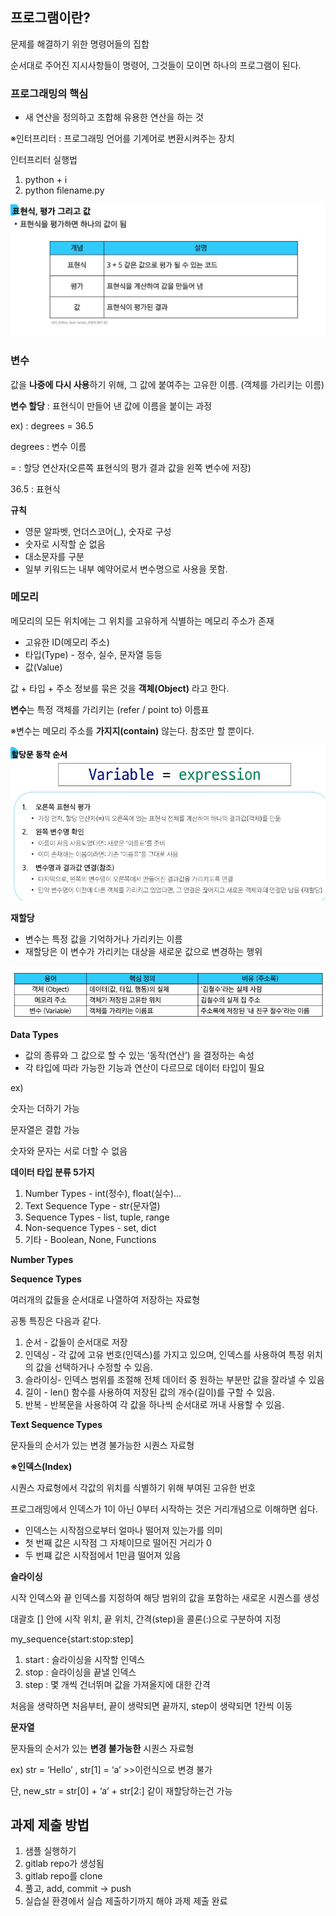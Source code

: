 ## 프로그램이란?

문제를 해결하기 위한 명령어들의 집합

순서대로 주어진 지시사항들이 명령어, 그것들이 모이면 하나의 프로그램이 된다.

### 프로그래밍의 핵심

- 새 연산을 정의하고 조합해 유용한 연산을 하는 것

※인터프리터 : 프로그래밍 언어를 기계어로 변환시켜주는 장치

인터프리터 실행법

1. python + i
2. python filename.py

![image.png](./image1.png)

### 변수

값을 **나중에 다시 사용**하기 위해, 그 값에 붙여주는 고유한 이름. (객체를 가리키는 이름)

**변수 할당** : 표현식이 만들어 낸 값에 이름을 붙이는 과정

ex) : degrees = 36.5 

degrees : 변수 이름

= : 할당 연산자(오른쪽 표현식의 평가 결과 값을 왼쪽 변수에 저장)

36.5 : 표현식 

**규칙**

- 영문 알파벳, 언더스코어(_), 숫자로 구성
- 숫자로 시작할 순 없음
- 대소문자를 구분
- 일부 키워드는 내부 예약어로서 변수명으로 사용을 못함.

### 메모리

메모리의 모든 위치에는 그 위치를 고유하게 식별하는 메모리 주소가 존재

- 고유한 ID(메모리 주소)
- 타입(Type) - 정수, 실수, 문자열 등등
- 값(Value)

값 + 타입 + 주소 정보를 묶은 것을 **객체(Object)** 라고 한다.

**변수**는 특정 객체를 가리키는 (refer / point to) 이름표

※변수는 메모리 주소를 **가지지(contain)** 않는다. 참조만 할 뿐이다.

![image.png](./image2.png)

**재할당**

- 변수는 특정 값을 기억하거나 가리키는 이름
- 재할당은 이 변수가 가리키는 대상을 새로운 값으로 변경하는 행위

![image.png](./image3.png)

**Data Types**

- 값의 종류와 그 값으로 할 수 있는 ‘동작(연산’) 을 결정하는 속성
- 각 타입에 따라 가능한 기능과 연산이 다르므로 데이터 타입이 필요

ex) 

숫자는 더하기 가능 

문자열은 결합 가능 

숫자와 문자는 서로 더할 수 없음 

**데이터 타입 분류 5가지**

1. Number Types - int(정수), float(실수)…
2. Text Sequence Type - str(문자열)
3. Sequence Types - list, tuple, range
4. Non-sequence Types - set, dict
5. 기타 - Boolean, None, Functions

**Number Types**

**Sequence Types**

여러개의 값들을 순서대로 나열하여 저장하는 자료형 

공통 특징은 다음과 같다.

1. 순서 - 값들이 순서대로 저장
2. 인덱싱 - 각 값에 고유 번호(인덱스)를 가지고 있으며, 인덱스를 사용하여 특정 위치의 값을 선택하거나 수정할 수 있음.
3. 슬라이싱- 인덱스 범위를 조절해 전체 데이터 중 원하는 부분만 값을 잘라낼 수 있음
4. 길이 - len() 함수를 사용하여 저장된 값의 개수(길이)를 구할 수 있음.
5. 반복 - 반복문을 사용하여 각 값을 하나씩 순서대로 꺼내 사용할 수 있음.

**Text Sequence Types**

문자들의 순서가 있는 변경 불가능한 시퀀스 자료형

**※인덱스(Index)**

시퀀스 자료형에서 각값의 위치를 식별하기 위해 부여된 고유한 번호 

프로그래밍에서 인덱스가 1이 아닌 0부터 시작하는 것은 거리개념으로 이해하면 쉽다. 

- 인덱스는 시작점으로부터 얼마나 떨어져 있는가를 의미
- 첫 번째 값은 시작점 그 자체이므로 떨어진 거리가 0
- 두 번쨰 값은 시작점에서 1만큼 떨어져 있음

**슬라이싱** 

시작 인덱스와 끝 인덱스를 지정하여 해당 범위의 값을 포함하는 새로운 시퀀스를 생성

대괄호 [] 안에 시작 위치, 끝 위치, 간격(step)을 콜론(:)으로 구분하여 지정

my_sequence{start:stop:step]

1. start : 슬라이싱을 시작할 인덱스
2. stop : 슬라이싱을 끝낼 인덱스
3. step : 몇 개씩 건너뛰며 값을 가져올지에 대한 간격 

처음을 생략하면 처음부터, 끝이 생략되면 끝까지, step이 생략되면 1칸씩 이동 

**문자열**

문자들의 순서가 있는 **변경 불가능한** 시퀀스 자료형

ex) str = ‘Hello’ , str[1] = ‘a’ >>이런식으로 변경 불가

단, new_str = str[0] + ‘a’ + str[2:]  같이 재할당하는건 가능

## 과제 제출 방법

1. 샘플 실행하기 
2. gitlab repo가 생성됨
3. gitlab repo를 clone
4. 풀고, add, commit → push
5. 실습실 환경에서 실습 제출하기까지 해야 과제 제출 완료